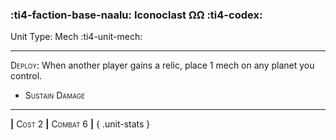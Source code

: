 ### :ti4-faction-base-naalu: **Iconoclast ΩΩ** :ti4-codex:

Unit Type: Mech :ti4-unit-mech:

---

<span style="font-variant:small-caps;">Deploy</span>: When another player gains a relic, place 1 mech on any planet you control.

* <span style="font-variant:small-caps;">Sustain Damage</span> 

---

__|__ <span style="font-variant:small-caps;">Cost 2</span> __|__ <span style="font-variant:small-caps;">Combat 6</span> __|__
{ .unit-stats }
